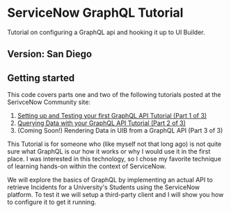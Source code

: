 # ServiceNow GraphQL Tutorial

Tutorial on configuring a GraphQL api and hooking it up to UI Builder.

## Version: San Diego

## Getting started

This code covers parts one and two of the following tutorials posted at the SerivceNow Community site:
1. [Setting up and Testing your first GraphQL API Tutorial (Part 1 of 3)](https://community.servicenow.com/community?id=community_article&sys_id=891d917adb344d10382a82630596193d)
2. [Querying Data with your GraphQL API Tutorial (Part 2 of 3)
](https://community.servicenow.com/community?id=community_article&sys_id=014b8310db8d4510019ac22305961949)
3. (Coming Soon!) Rendering Data in UIB from a GraphQL API (Part 3 of 3)

This Tutorial is for someone who (like myself not that long ago) is not quite sure what GraphQL is our how it works or why I would use it in the first place.  I was interested in this technology, so I chose my favorite technique of learning hands-on within the context of ServiceNow.

We will explore the basics of GraphQL by implementing an actual API to retrieve Incidents for a University's Students using the ServiceNow platform.  To test it we will setup a third-party client and I will show you how to configure it to get it running.  

